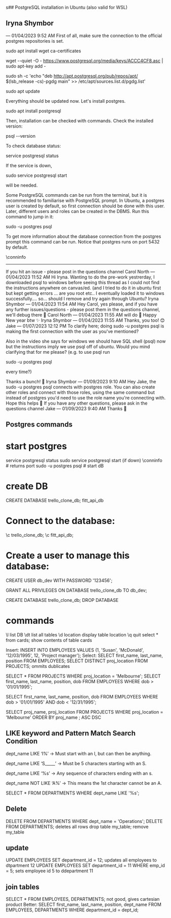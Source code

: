 s## PostgreSQL installation in Ubuntu (also valid for WSL)
## Iryna Shymbor
 — 
01/04/2023 9:52 AM
First of all, make sure the connection to the official postgres repositories is set.

sudo apt install wget ca-certificates


wget --quiet -O - https://www.postgresql.org/media/keys/ACCC4CF8.asc | sudo apt-key add -


sudo sh -c 'echo "deb http://apt.postgresql.org/pub/repos/apt/ $(lsb_release -cs)-pgdg main" >> /etc/apt/sources.list.d/pgdg.list'


sudo apt update


Everything should be updated now. Let's install postgres.

sudo apt install postgresql


Then, installation can be checked with commands. Check the installed version:

psql --version


To check database status:

service postgresql status


If the service is down, 

sudo service postgresql start

 will be needed.

Some PostgreSQL commands can be run from the terminal, but it is recommended to familiarise with PostgreSQL prompt. In Ubuntu, a postgres user is created by default, so first connection should be done with this user. Later, different users and roles can be created in the DBMS. Run this command to jump in it:

sudo -u postgres psql


To get more information about the database connection from the postgres prompt this command can be run. Notice that postgres runs on port 5432 by default.

\conninfo



---
If you hit an issue - please post in the questions channel 
Carol North
 — 
01/04/2023 11:52 AM
Hi Iryna. Wanting to do the pre-work yestrerday, I downloaded psql to windows before seeing this thread as I could not find the instructions anywhere on canvas/ed. (and I tried to do it in ubuntu first but kept getting errors ... are you root etc.. I eventually loaded it to windows successfully.... so... should I remove and try again through Ubuntu?
Iryna Shymbor
 — 
01/04/2023 11:54 AM
Hey Carol, yes please, and if you have any further issues/questions - please post them in the questions channel, we'll debug there 🙂
Carol North
 — 
01/04/2023 11:55 AM
will do 🙂 Happy New year btw ✨
Iryna Shymbor
 — 
01/04/2023 11:55 AM
Thanks, you too! 😊
Jake
 — 
01/07/2023 12:12 PM
To clarify here; doing sudo -u postgres psql is making the first connection with the user as you've mentioned?

Also in the video she says for windows we should have SQL shell (psql) now but the instructions imply we use psql off of ubuntu. Would you mind clarifying that for me please? (e.g. to use psql run 

sudo -u postgres psql

 every time?)

Thanks a bunch! 🙂
Iryna Shymbor
 — 
01/09/2023 9:10 AM
Hey Jake, the sudo -u postgres psql connects with postgres role. 
You can also create other roles and connect with those roles, using the same command but instead of postgres you'd need to use the role name you're connecting with.
Hope this helps 🙂 If you have any other questions, please ask in the questions channel
Jake
 — 
01/09/2023 9:40 AM
Thanks 🙂


## Postgres commands

# start postgres
service postgresql status
sudo service postgresql start (if down)
\conninfo # returns port
sudo -u postgres psql   # start dB

# create DB

CREATE DATABASE trello_clone_db; fitt_api_db

# Connect to the database:

\c trello_clone_db;
\c fitt_api_db;

# Create a user to manage this database:

CREATE USER db_dev WITH PASSWORD '123456';

GRANT ALL PRIVILEGES ON DATABASE trello_clone_db TO db_dev;

CREATE DATABASE trello_clone_db;
DROP DATABASE 




# commands

\l  list DB
\dt  list all tables
\d location display table location
\q quit
select * from cards;    show contents of table cards

Insert: 
INSERT INTO EMPLOYEES VALUES (1, 'Susan', 'McDonald', '12/03/1995', 12, 'Project manager');
Select:
SELECT first_name, last_name, position FROM EMPLOYEES;
SELECT DISTINCT proj_location FROM PROJECTS;  ommits dublicates

SELECT * FROM PROJECTS WHERE proj_location = 'Melbourne';
SELECT first_name, last_name, position, dob
FROM EMPLOYEES 
WHERE dob > '01/01/1995';

SELECT first_name, last_name, position, dob 
FROM EMPLOYEES 
WHERE dob > '01/01/1995' AND dob < '12/31/1995';

SELECT proj_name, proj_location FROM PROJECTS WHERE proj_location = 'Melbourne' ORDER BY proj_name ; ASC DSC

## LIKE keyword and Pattern Match Search Condition
dept_name LIKE ‘I%’ -> Must start with an I, but can then be anything.

dept_name LIKE ‘S_____’ -> Must be 5 characters starting with an S.

dept_name LIKE ‘%s’ -> Any sequence of characters ending with an s.

dept_name NOT LIKE ‘A%’ -> This means the 1st character cannot be an A.

SELECT * FROM DEPARTMENTS WHERE dept_name LIKE '%s';

## Delete
DELETE FROM DEPARTMENTS WHERE dept_name = 'Operations';
DELETE FROM DEPARTMENTS; deletes all rows
drop table my_table;   remove my_table

## update
UPDATE EMPLOYEES SET department_id = 12; updates all employees to dtpartment 12
UPDATE EMPLOYEES SET department_id = 11 WHERE emp_id = 5;
  sets employee id 5 to ddepartment 11

## join tables

SELECT * FROM EMPLOYEES, DEPARTMENTS;  not good, gives cartesian product
Better:
SELECT first_name, last_name, position, dept_name FROM EMPLOYEES, DEPARTMENTS 
WHERE department_id = dept_id;
